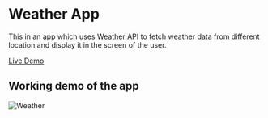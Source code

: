 # Weather App
This in an app which uses [Weather API](https://www.weatherapi.com/) to fetch weather data from different location and display it in the screen of the user. 

[Live Demo](https://weatherapp.yashshrestha.net)
## Working demo of the app
![Weather](https://github.com/yashcrest/weather_app/assets/79971012/813c0480-ed86-4391-adff-c1e1e827e819)
